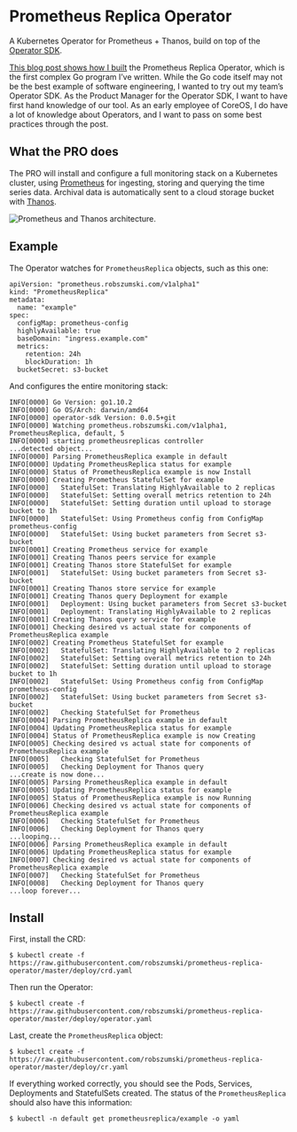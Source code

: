 # Prometheus Replica Operator

A Kubernetes Operator for Prometheus + Thanos, build on top of the [Operator SDK](https://github.com/coreos/operator-sdk).

[This blog post shows how I built](https://robszumski.com/building-an-operator/) the Prometheus Replica Operator, which is the first complex Go program I’ve written. While the Go code itself may not be the best example of software engineering, I wanted to try out my team’s Operator SDK. As the Product Manager for the Operator SDK, I want to have first hand knowledge of our tool. As an early employee of CoreOS, I do have a lot of knowledge about Operators, and I want to pass on some best practices through the post.

## What the PRO does

The PRO will install and configure a full monitoring stack on a Kubernetes cluster, using [Prometheus](https://prometheus.io/) for ingesting, storing and querying the time series data. Archival data is automatically sent to a cloud storage bucket with [Thanos](https://github.com/improbable-eng/thanos).

<img src="https://robszumski.com/building-an-operator/thanos-single-cluster.svg" alt="Prometheus and Thanos architecture." />

## Example

The Operator watches for `PrometheusReplica` objects, such as this one:

```
apiVersion: "prometheus.robszumski.com/v1alpha1"
kind: "PrometheusReplica"
metadata:
  name: "example"
spec:
  configMap: prometheus-config
  highlyAvailable: true
  baseDomain: "ingress.example.com"
  metrics:
    retention: 24h
    blockDuration: 1h
  bucketSecret: s3-bucket
```
  
And configures the entire monitoring stack:

```
INFO[0000] Go Version: go1.10.2
INFO[0000] Go OS/Arch: darwin/amd64
INFO[0000] operator-sdk Version: 0.0.5+git
INFO[0000] Watching prometheus.robszumski.com/v1alpha1, PrometheusReplica, default, 5
INFO[0000] starting prometheusreplicas controller
...detected object...
INFO[0000] Parsing PrometheusReplica example in default
INFO[0000] Updating PrometheusReplica status for example
INFO[0000] Status of PrometheusReplica example is now Install
INFO[0000] Creating Prometheus StatefulSet for example
INFO[0000]   StatefulSet: Translating HighlyAvailable to 2 replicas
INFO[0000]   StatefulSet: Setting overall metrics retention to 24h
INFO[0000]   StatefulSet: Setting duration until upload to storage bucket to 1h
INFO[0000]   StatefulSet: Using Prometheus config from ConfigMap prometheus-config
INFO[0000]   StatefulSet: Using bucket parameters from Secret s3-bucket
INFO[0001] Creating Prometheus service for example
INFO[0001] Creating Thanos peers service for example
INFO[0001] Creating Thanos store StatefulSet for example
INFO[0001]   StatefulSet: Using bucket parameters from Secret s3-bucket
INFO[0001] Creating Thanos store service for example
INFO[0001] Creating Thanos query Deployment for example
INFO[0001]   Deployment: Using bucket parameters from Secret s3-bucket
INFO[0001]   Deployment: Translating HighlyAvailable to 2 replicas
INFO[0001] Creating Thanos query service for example
INFO[0001] Checking desired vs actual state for components of PrometheusReplica example
INFO[0002] Creating Prometheus StatefulSet for example
INFO[0002]   StatefulSet: Translating HighlyAvailable to 2 replicas
INFO[0002]   StatefulSet: Setting overall metrics retention to 24h
INFO[0002]   StatefulSet: Setting duration until upload to storage bucket to 1h
INFO[0002]   StatefulSet: Using Prometheus config from ConfigMap prometheus-config
INFO[0002]   StatefulSet: Using bucket parameters from Secret s3-bucket
INFO[0002]   Checking StatefulSet for Prometheus
INFO[0004] Parsing PrometheusReplica example in default
INFO[0004] Updating PrometheusReplica status for example
INFO[0004] Status of PrometheusReplica example is now Creating
INFO[0005] Checking desired vs actual state for components of PrometheusReplica example
INFO[0005]   Checking StatefulSet for Prometheus
INFO[0005]   Checking Deployment for Thanos query
...create is now done...
INFO[0005] Parsing PrometheusReplica example in default
INFO[0005] Updating PrometheusReplica status for example
INFO[0005] Status of PrometheusReplica example is now Running
INFO[0006] Checking desired vs actual state for components of PrometheusReplica example
INFO[0006]   Checking StatefulSet for Prometheus
INFO[0006]   Checking Deployment for Thanos query
...looping...
INFO[0006] Parsing PrometheusReplica example in default
INFO[0006] Updating PrometheusReplica status for example
INFO[0007] Checking desired vs actual state for components of PrometheusReplica example
INFO[0007]   Checking StatefulSet for Prometheus
INFO[0008]   Checking Deployment for Thanos query
...loop forever...
  ```
  
## Install

First, install the CRD:

```
$ kubectl create -f https://raw.githubusercontent.com/robszumski/prometheus-replica-operator/master/deploy/crd.yaml
```

Then run the Operator:

```
$ kubectl create -f https://raw.githubusercontent.com/robszumski/prometheus-replica-operator/master/deploy/operator.yaml
```

Last, create the `PrometheusReplica` object:

```
$ kubectl create -f https://raw.githubusercontent.com/robszumski/prometheus-replica-operator/master/deploy/cr.yaml
```

If everything worked correctly, you should see the Pods, Services, Deployments and StatefulSets created. The status of the `PrometheusReplica` should also have this information:

```
$ kubectl -n default get prometheusreplica/example -o yaml
```
